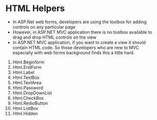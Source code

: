 # HTML Helpers

* In ASP.Net web forms, developers are using the toolbox for adding controls on any particular page
* However, in ASP.NET MVC application there is no toolbox available to drag and drop HTML controls on the view
*  In ASP.NET MVC application, if you want to create a view it should contain HTML code. So those developers who are new to MVC especially with web forms background finds this a little hard.

1. Html.Beginform
2. Html.EndForm
3. Html.Label
4. Html.TextBox
5. Html.TextArea
6. Html.Password
7. Html.DropDownList
8. Html.CheckBox
9. Html.RedioButton
10. Html.ListBox
11. Html.Hidden
